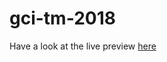 # gci-tm-2018
Have a look at the live preview [here](https://riskycase.github.io/gci-tm-2018/gci.html)
